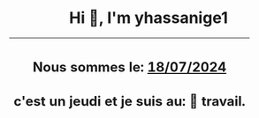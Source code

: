 <h1 align='center'>Hi 👋, I'm yhassanige1</h1>
<div align='center'>

|<h2 align='center'>Nous sommes le: <u>18/07/2024</u></h2><h2 align='center'>c'est un jeudi et je suis au: 🏢 travail.</h2>|
|---
</div>